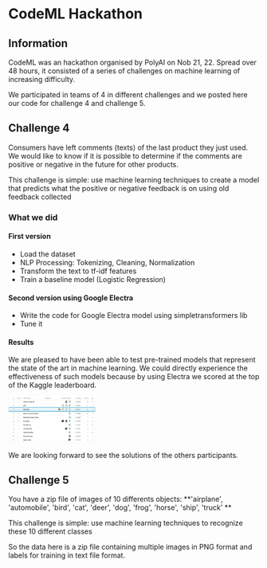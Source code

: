 # CodeML Hackathon

## Information
 
CodeML was an hackathon organised by PolyAI on Nob 21, 22. Spread over 48 hours, it consisted of a series of challenges on machine learning of increasing difficulty. 

We participated in teams of 4 in different challenges and we posted here our code for challenge 4 and challenge 5.

## Challenge 4

Consumers have left comments (texts) of the last product they just used. We would like to know if it is possible to determine if the comments are positive or negative in the future for other products.

This challenge is simple: use machine learning techniques to create a model that predicts what the positive or negative feedback is on using old feedback collected

### What we did
#### First version

- Load the dataset
- NLP Processing: Tokenizing, Cleaning, Normalization
- Transform the text to tf-idf features
- Train a baseline model (Logistic Regression)

#### Second version using Google Electra
- Write the code for Google Electra model using simpletransformers lib
- Tune it

#### Results 
We are pleased to have been able to test pre-trained models that represent the state of the art in machine learning. We could directly experience the effectiveness of such models because by using Electra we scored at the top of the Kaggle leaderboard.
<p><img src="https://github.com/kumarmanishjha/CodeML-Hackathon/blob/main/challenge4/submissions/pic.png" width=35% height=35%></p>
We are looking forward to see the solutions of the others participants.

## Challenge 5

You have a zip file of images of 10 differents objects: **'airplane', 'automobile', 'bird', 'cat', 'deer', 'dog', 'frog', 'horse', 'ship', 'truck' **

This challenge is simple: use machine learning techniques to recognize these 10 different classes

So the data here is a zip file containing multiple images in PNG format and labels for training in text file format.
